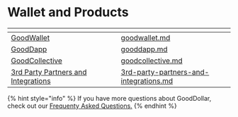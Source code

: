 # Wallet and Products

<table data-view="cards"><thead><tr><th></th><th></th><th></th><th data-hidden data-card-target data-type="content-ref"></th></tr></thead><tbody><tr><td><a href="goodwallet.md">GoodWallet</a></td><td></td><td></td><td><a href="goodwallet.md">goodwallet.md</a></td></tr><tr><td><a href="gooddapp.md">GoodDapp</a></td><td></td><td></td><td><a href="gooddapp.md">gooddapp.md</a></td></tr><tr><td><a href="goodcollective.md">GoodCollective</a></td><td></td><td></td><td><a href="goodcollective.md">goodcollective.md</a></td></tr><tr><td><a href="3rd-party-partners-and-integrations.md">3rd Party Partners and Integrations</a></td><td></td><td></td><td><a href="3rd-party-partners-and-integrations.md">3rd-party-partners-and-integrations.md</a></td></tr></tbody></table>

{% hint style="info" %}
If you have more questions about GoodDollar, check out our [Frequenty Asked Questions.](../frequently-asked-questions/)&#x20;
{% endhint %}
